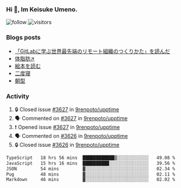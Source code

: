 ### Hi 👋, Im Keisuke Umeno.

<!--
**9renpoto/9renpoto** is a ✨ _special_ ✨ repository because its `README.md` (this file) appears on your GitHub profile.

Here are some ideas to get you started:

- 🔭 I’m currently working on ...
- 🌱 I’m currently learning ...
- 👯 I’m looking to collaborate on ...
- 🤔 I’m looking for help with ...
- 💬 Ask me about ...
- 📫 How to reach me: ...
- 😄 Pronouns: ...
- ⚡ Fun fact: ...
-->

![follow](https://img.shields.io/github/followers/9renpoto?label=Follow&style=social)
![visitors](https://komarev.com/ghpvc/?username=9renpoto&label=Profile%20views&color=0e75b6&style=flat)

### Blogs posts

<!-- BLOG-POST-LIST:START -->
- [「GitLabに学ぶ世界最先端のリモート組織のつくりかた」を読んだ](https://9renpoto.win/entry/2024/09/10/remote_organization)
- [体脂肪↗](https://9renpoto.win/entry/2024/08/12/gaining_fat)
- [絵本を読む](https://9renpoto.win/entry/2024/07/26/picture_book)
- [二度寝](https://9renpoto.win/entry/2024/07/18/going_back_to_sleep)
- [朝型](https://9renpoto.win/entry/2024/05/29/im-an-early)
<!-- BLOG-POST-LIST:END -->

### Activity

<!--START_SECTION:activity-->
1. 🔒 Closed issue [#3627](https://github.com/9renpoto/upptime/issues/3627) in [9renpoto/upptime](https://github.com/9renpoto/upptime)
2. 🗣 Commented on [#3627](https://github.com/9renpoto/upptime/issues/3627#issuecomment-2406217442) in [9renpoto/upptime](https://github.com/9renpoto/upptime)
3. ❗ Opened issue [#3627](https://github.com/9renpoto/upptime/issues/3627) in [9renpoto/upptime](https://github.com/9renpoto/upptime)
4. 🗣 Commented on [#3626](https://github.com/9renpoto/upptime/issues/3626#issuecomment-2406186744) in [9renpoto/upptime](https://github.com/9renpoto/upptime)
5. 🔒 Closed issue [#3626](https://github.com/9renpoto/upptime/issues/3626) in [9renpoto/upptime](https://github.com/9renpoto/upptime)
<!--END_SECTION:activity-->

<!--START_SECTION:waka-->

```txt
TypeScript   18 hrs 56 mins  ████████████▒░░░░░░░░░░░░   49.08 %
JavaScript   15 hrs 16 mins  ██████████░░░░░░░░░░░░░░░   39.56 %
JSON         54 mins         ▓░░░░░░░░░░░░░░░░░░░░░░░░   02.34 %
Pug          48 mins         ▓░░░░░░░░░░░░░░░░░░░░░░░░   02.11 %
Markdown     46 mins         ▓░░░░░░░░░░░░░░░░░░░░░░░░   02.02 %
```

<!--END_SECTION:waka-->
